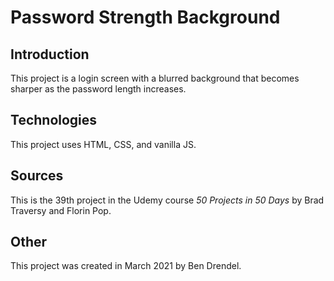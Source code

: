 # Password Strength Background

## Introduction

This project is a login screen with a blurred background that becomes sharper as the password length increases.

## Technologies

This project uses HTML, CSS, and vanilla JS.

## Sources

This is the 39th project in the Udemy course _50 Projects in 50 Days_ by Brad Traversy and Florin Pop.

## Other

This project was created in March 2021 by Ben Drendel.
